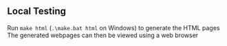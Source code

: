 ## Local Testing
Run `make html` (`.\make.bat html` on Windows) to generate the HTML pages
The generated webpages can then be viewed using a web browser
